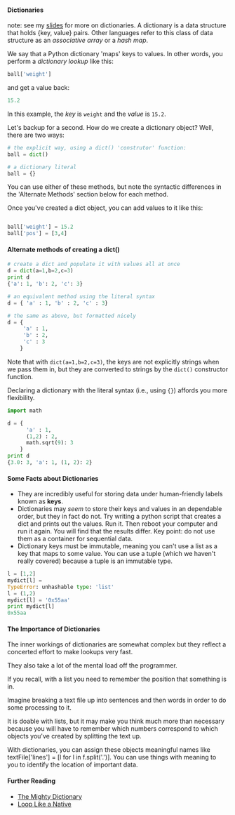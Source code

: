 #### Dictionaries

note: see my [slides](https://docs.google.com/presentation/d/1K2zssbmjiyTwdSCUajrJADRrKvELNCGsfcs2ak8EDu8/edit?usp=sharing) for more on dictionaries.
A dictionary is a data structure that holds {key, value} pairs. Other languages refer to this class of data structure as an *associative array* or a *hash map*.

We say that a Python dictionary 'maps' keys to values. In other words, you perform a *dictionary lookup* like this:

````python
ball['weight']
````
and get a value back:
````python
15.2
````
In this example, the *key* is `weight` and the *value* is `15.2`.

Let's backup for a second.  How do we create a dictionary object? Well, there are two ways:

````python
# the explicit way, using a dict() 'construtor' function:
ball = dict()

# a dictionary literal
ball = {}
`````
You can use either of these methods, but note the syntactic differences in the 'Alternate Methods' section below for each method.

Once you've created a dict object, you can add values to it like this:

````python

ball['weight'] = 15.2
ball['pos'] = [3,4]

````

#### Alternate methods of creating a dict()
````python
# create a dict and populate it with values all at once
d = dict(a=1,b=2,c=3)
print d
{'a': 1, 'b': 2, 'c': 3}

# an equivalent method using the literal syntax
d = { 'a' : 1, 'b' : 2, 'c' : 3}

# the same as above, but formatted nicely
d = {
     'a' : 1,
     'b' : 2,
     'c' : 3
    }
````

Note that with `dict(a=1,b=2,c=3)`, the keys are not explicitly strings when we pass them in, but they are converted to strings by the `dict()` constructor function.  

Declaring a dictionary with the literal syntax (i.e., using `{}`) affords you more flexibility.

````python
import math

d = {
      'a' : 1,
      (1,2) : 2,
      math.sqrt(9): 3
    }
print d
{3.0: 3, 'a': 1, (1, 2): 2}

````

#### Some Facts about Dictionaries

+ They are incredibly useful for storing data under human-friendly labels known as **keys**. 
+ Dictionaries may *seem* to store their keys and values in an dependable order, but they in fact do not.  Try writing a python script that creates a dict and prints out the values.  Run it.  Then reboot your computer and run it again.  You will find that the results differ.  Key point: do not use them as a container for sequential data.
+ Dictionary keys must be immutable, meaning you can't use a list as a key that maps to some value. You can use a tuple (which we haven't really covered) because a tuple is an immutable type.

````python
l = [1,2]
mydict[l] = 
TypeError: unhashable type: 'list'
l = (1,2)
mydict[l] = '0x55aa'
print mydict[l]
0x55aa
````

#### The Importance of Dictionaries


The inner workings of dictionaries are somewhat complex but they reflect a concerted effort to make lookups very fast. 

They also take a lot of the mental load off the programmer. 

If you recall, with a list you need to remember the position that something is in. 

Imagine breaking a text file up into sentences and then words in order to do some processing to it. 

It is doable with lists, but it may make you think much more than necessary because you will have to remember which numbers correspond to which objects you've created by splitting the text up. 

With dictionaries, you can assign these objects meaningful names like textFile['lines'] = [l for l in f.split('.')]. You can use things with meaning to you to identify the location of important data. 

#### Further Reading

+ [The Mighty Dictionary](https://www.youtube.com/watch?v=C4Kc8xzcA68)
+ [Loop Like a Native](https://www.youtube.com/watch?v=EnSu9hHGq5o)
